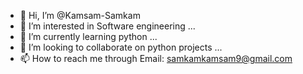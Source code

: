 - 👋 Hi, I’m @Kamsam-Samkam
- 👀 I’m interested in Software engineering ...
- 🌱 I’m currently learning python ...
- 💞️ I’m looking to collaborate on python projects ...
- 📫 How to reach me through Email: samkamkamsam9@gmail.com

